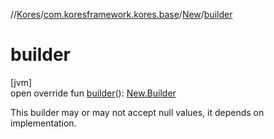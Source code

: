 //[Kores](../../../index.md)/[com.koresframework.kores.base](../index.md)/[New](index.md)/[builder](builder.md)

# builder

[jvm]\
open override fun [builder](builder.md)(): [New.Builder](-builder/index.md)

This builder may or may not accept null values, it depends on implementation.
